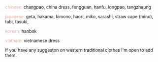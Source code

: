 <font color=F1ACAB>chinese:</font> 
changpao, china dress, fengguan, hanfu, longpao, tangzhaung

<font color=F1ACAB>japanese:</font> 
geta, hakama, kimono, haori, miko, sarashi, straw cape (mino), tabi, tasuki, 

<font color=F1ACAB>korean:</font> 
hanbok

<font color=F1ACAB>vietnam:</font> 
vietnamese dress

If you have any suggeston on western traditional clothes I'm open to add them.